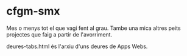 # cfgm-smx
Mes o menys tot el que vagi fent al grau.
Tambe una mica altres peits projectes que faig a partir de l'avorriment.

deures-tabs.html és l'arxiu d'uns deures de Apps Webs.
